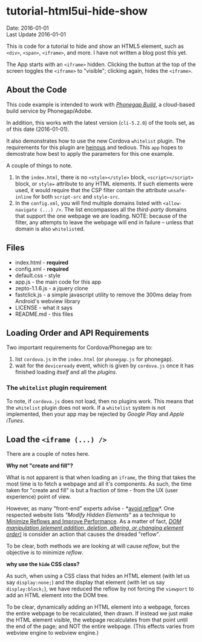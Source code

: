 # tutorial-html5ui-hide-show #
Date: 2016-01-01<br>
Last Update 2016-01-01

This is code for a tutorial to hide and show an HTML5 element, such as `<div>`, `<span>`, `<iframe>`, and more. I have not written a blog post this yet.

The App starts with an `<iframe>` hidden. Clicking the button at the top of the screen toggles the `<iframe>` to "visible"; clicking again, hides the `<iframe>`.

## About the Code ##

This code example is intended to work with [*Phonegap Build*](https://build.phonegap.com/), a cloud-based build service by Phonegap/Adobe.

In addition, this works with the latest version (`cli-5.2.0`) of the tools set, as of this date (2016-01-01).

It also demonstrates how to use the new Cordova `whitelist` plugin. The requirements for this plugin are [heinous](https://en.wiktionary.org/wiki/heinous#Adjective) and tedious. This `app` hopes to demostrate how best to apply the parameters for this one example.

A couple of things to note. 

1. In the `index.html`, there is no `<style></style>` block, `<script></script>` block, or `style=` attribute to any HTML elements. If such elements were used, it would require that the CSP filter contain the attribute `unsafe-inline` for both `script-src` and `style-src`.
2. In the `config.xml`, you will find multiple domains listed with `<allow-navigate (...) />`. The list encompasses all the *third-party* domains that support the one webpage we are loading. NOTE: because of the filter, any attempts to leave the webpage will end in failure &ndash; unless that domain is also `whitelist`ed.

## Files ##
- index.html - **required**
- config.xml - **required**
- default.css - style
- app.js - the main code for this app
- zepto-1.1.6.js - a jquery clone
- fastclick.js - a simple javascript utility to remove the 300ms delay from Android's webview library
- LICENSE - what it says
- README.md - this files

## Loading Order and API Requirements ##

Two important requirements for Cordova/Phonegap are to:

1. list `cordova.js` in the `index.html` (or `phonegap.js` for phonegap).
2. wait for the `deviceready` event, which is given by `cordova.js` once it has finished loading *itself* and all the *plugins*.

### The `whitelist` plugin requirement ##

To note, if `cordova.js` does not load, then no plugins work. This means that the `whitelist` plugin does not work. If a `whitelist` system is not implemented, then your app may be rejected by *Google Play* and *Apple iTunes*.

## Load the `<iframe (...) />` ##

There are a couple of notes here.

**Why not "create and fill"?**

What is not apparent is that when loading an `iframe`, the thing that takes the most time is to fetch a webpage and all it's components. As such, the time taken for "create and fill" is but a fraction of time - from the UX (user experience) point of view.

However, as many "front-end" experts advise - \*[avoid reflow](https://www.google.com/search?q=html+front-end+avoid+reflow)\*. One respected website lists *"Modify Hidden Elements"* as a technique to [Minimize Reflows and Improve Performance](http://www.sitepoint.com/10-ways-minimize-reflows-improve-performance/). As a matter of fact, [*DOM manipulation (element addition, deletion, altering, or changing element order)*](http://frontendbabel.info/articles/webpage-rendering-101/) is consider an action that causes the dreaded "reflow".

To be clear, both methods we are looking at will cause *reflow*, but the objective is to minimize *reflow*.

**why use the `hide` CSS class?**

As such, when using a CSS class that hides an HTML element (with let us say `display:none;`) and the display that element (with let us say `display:block;`), we have reduced the reflow by not forcing the `viewport` to add an HTML element into the DOM tree. 

To be clear, dynamically adding an HTML element into a webpage, forces the entire webpage to be recalculated, then drawn. If instead we just make the HTML element visible, the webpage recalculates from that point until the end of the page; and NOT the entire webpage. (This effects varies from webview engine to webview engine.)
